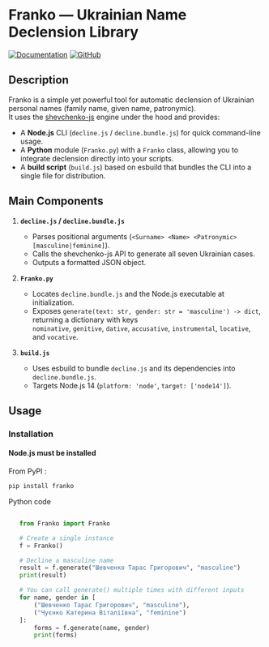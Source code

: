 # Franko ― Ukrainian Name Declension Library

[![Documentation](https://img.shields.io/badge/Documentation-Read%20The%20Docs-blue.svg)](https://franko.readthedocs.io/en/latest/index.html)
[![GitHub](https://img.shields.io/badge/GitHub-Repository-FF5733.svg)](https://github.com/TheDanielll/franko)


## Description
Franko is a simple yet powerful tool for automatic declension of Ukrainian personal names (family name, given name, patronymic).  
It uses the [shevchenko-js](https://shevchenko-js.tooleks.com/) engine under the hood and provides:

- A **Node.js** CLI (`decline.js` / `decline.bundle.js`) for quick command-line usage.  
- A **Python** module (`Franko.py`) with a `Franko` class, allowing you to integrate declension directly into your scripts.  
- A **build script** (`build.js`) based on esbuild that bundles the CLI into a single file for distribution.

## Main Components
1. **`decline.js` / `decline.bundle.js`**  
   - Parses positional arguments (`<Surname> <Name> <Patronymic> [masculine|feminine]`).  
   - Calls the shevchenko-js API to generate all seven Ukrainian cases.  
   - Outputs a formatted JSON object.

2. **`Franko.py`**  
   - Locates `decline.bundle.js` and the Node.js executable at initialization.  
   - Exposes `generate(text: str, gender: str = 'masculine') -> dict`, returning a dictionary with keys  
     `nominative`, `genitive`, `dative`, `accusative`, `instrumental`, `locative`, and `vocative`.

3. **`build.js`**  
   - Uses esbuild to bundle `decline.js` and its dependencies into `decline.bundle.js`.  
   - Targets Node.js 14 (`platform: 'node'`, `target: ['node14']`).

## Usage

### Installation
#### Node.js must be installed
From PyPI :
```bash
pip install franko
```

Python code

```python

   from Franko import Franko

   # Create a single instance
   f = Franko()

   # Decline a masculine name
   result = f.generate("Шевченко Тарас Григорович", "masculine")
   print(result)

   # You can call generate() multiple times with different inputs
   for name, gender in [
       ("Шевченко Тарас Григорович", "masculine"),
       ("Чуєнко Катерина Віталіївна", "feminine")
   ]:
       forms = f.generate(name, gender)
       print(forms)
```

